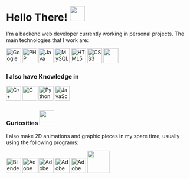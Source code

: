 # Hello There! <img width="40px" src="https://media.giphy.com/media/WRctba6gF7qXUQv5j7/giphy.gif">

I'm a backend web developer currently working in personal projects. The main technologies that I work are: 

<div>
  <img width="40px" src="https://cdn.jsdelivr.net/gh/devicons/devicon/icons/googlecloud/googlecloud-original.svg" title="Google Cloud Platform" />
  <img width="40px" src="https://cdn.jsdelivr.net/gh/devicons/devicon/icons/php/php-original.svg" title="PHP" />
  <img width="40px" src="https://cdn.jsdelivr.net/gh/devicons/devicon/icons/java/java-original.svg" title="Java">
  <img width="40px" src="https://cdn.jsdelivr.net/gh/devicons/devicon/icons/mysql/mysql-original.svg" title="MySQL" />
  <img width="40px" src="https://cdn.jsdelivr.net/gh/devicons/devicon/icons/html5/html5-original.svg" title="HTML5" />
  <img width="40px" src="https://cdn.jsdelivr.net/gh/devicons/devicon/icons/css3/css3-original.svg" title="CSS3" />
  <img width="40px" src="https://media.giphy.com/media/oQwFFMo529AuJ2Ngsv/giphy.gif">
</div>

### I also have Knowledge in
<div>
  <img width="40px" src="https://cdn.jsdelivr.net/gh/devicons/devicon/icons/cplusplus/cplusplus-original.svg" title="C++" />
  <img width="40px" src="https://cdn.jsdelivr.net/gh/devicons/devicon/icons/c/c-original.svg" title="C" />
  <img width="40px" src="https://cdn.jsdelivr.net/gh/devicons/devicon/icons/python/python-original.svg" title="Python">
  <img width="40px" src="https://cdn.jsdelivr.net/gh/devicons/devicon/icons/javascript/javascript-original.svg" title="JavaScript" />
</div>

### Curiosities <img width="40px" src="https://media.giphy.com/media/5xaOcLO6z2g5Fq933B6/giphy.gif">
I also make 2D animations and graphic pieces in my spare time, usually using the following programs:
<div>
  <img width="40px" src="https://cdn.jsdelivr.net/gh/devicons/devicon/icons/blender/blender-original.svg" title="Blender" />          
  <img width="40px" src="https://cdn.jsdelivr.net/gh/devicons/devicon/icons/illustrator/illustrator-plain.svg" title="Adobe Illustrator" />
  <img width="40px" src="https://cdn.jsdelivr.net/gh/devicons/devicon/icons/photoshop/photoshop-plain.svg" title="Adobe Photoshop" />
  <img width="40px" src="https://cdn.jsdelivr.net/gh/devicons/devicon/icons/aftereffects/aftereffects-original.svg" title="Adobe After Effects" />  
  <img width="40px" src="https://cdn.jsdelivr.net/gh/devicons/devicon/icons/premierepro/premierepro-original.svg" title="Adobe Premiere Pro" />
  <img width="60px" src="https://media.giphy.com/media/YrBidlMIUKks6gDBIx/giphy.gif"> 
</div>
